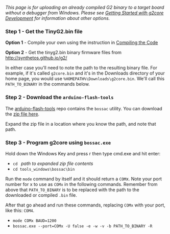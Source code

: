 _This page is for uploading an already compiled G2 binary to a target board without a debugger from Windows. Please see [Getting Started with g2core Development](Getting-Started-with-g2core-Development) for information about other options._

### Step 1 - Get the TinyG2.bin file

**Option 1** - Compile your own using the instruction in [Compiling the Code](Getting-Started-with-g2core-Development#compiling-the-code)

**Option 2** - Get the tinyg2.bin binary firmware files from http://synthetos.github.io/g2/

In either case you'll need to note the path to the resulting binary file. For example, if it's called `g2core.bin` and it's in the Downloads directory of your home page, you would use `%HOMEPATH%\Downloads\g2core.bin`. We'll call this `PATH_TO_BINARY` in the commands below.

### Step 2 - Download the `arduino-flash-tools`

The [arduino-flash-tools](https://github.com/facchinm/arduino-flash-tools/tree/master) repo contains the `bossac` utility. You can download the [zip file here](https://github.com/facchinm/arduino-flash-tools/archive/master.zip).

Expand the zip file in a location where you know the path, and note that path.

### Step 3 - Program g2core using `bossac.exe`

Hold down the Windows Key and press r then type cmd.exe and hit enter:

* `cd ` *path to expanded zip file contents* <br>
* `cd tools_windows\bossac\bin` <br>

Run the `mode` command by itself and it should return a `COM`x.  Note your port number for x to use as `COMx` in the following commands. Remember from above that `PATH_TO_BINARY` is to be replaced with the path to the downloaded or compiled `.bin` file.

After that go ahead and run these commands, replacing `COMx` with your port, like this: `COM4`.
* `mode COMx BAUD=1200`
* `bossac.exe --port=COMx -U false -e -w -v -b PATH_TO_BINARY -R`
